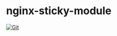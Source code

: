 # nginx-sticky-module

[![Git](https://app.soluble.cloud/api/v1/public/badges/8abe373f-6f19-430a-89e3-e1f4ddb8ce89.svg?orgId=451115019187)](https://app.soluble.cloud/repos/details/github.com/michaelneale/nginx-sticky-module?orgId=451115019187)  

